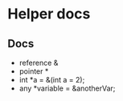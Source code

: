 # Helper docs
## Docs
* reference &
* pointer *
* int *a = &(int a = 2);
* any *variable = &anotherVar;
